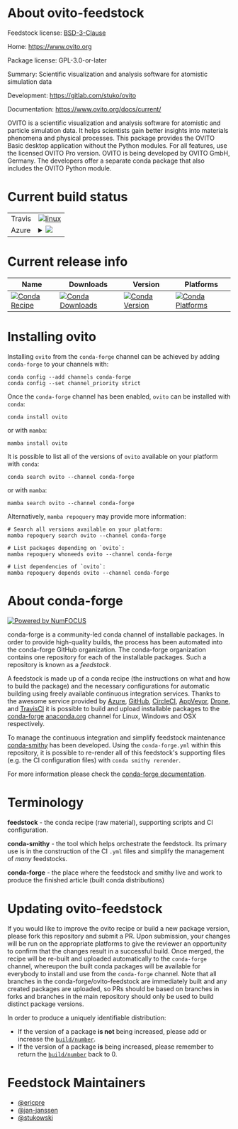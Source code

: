 About ovito-feedstock
=====================

Feedstock license: [BSD-3-Clause](https://github.com/conda-forge/ovito-feedstock/blob/main/LICENSE.txt)

Home: https://www.ovito.org

Package license: GPL-3.0-or-later

Summary: Scientific visualization and analysis software for atomistic simulation data

Development: https://gitlab.com/stuko/ovito

Documentation: https://www.ovito.org/docs/current/

OVITO is a scientific visualization and analysis software for
atomistic and particle simulation data. It helps scientists gain
better insights into materials phenomena and physical processes.
This package provides the OVITO Basic desktop application without the Python modules.
For all features, use the licensed OVITO Pro version.
OVITO is being developed by OVITO GmbH, Germany.
The developers offer a separate conda package that also includes the OVITO Python module.


Current build status
====================


<table><tr>
    <td>Travis</td>
    <td>
      <a href="https://app.travis-ci.com/conda-forge/ovito-feedstock">
        <img alt="linux" src="https://img.shields.io/travis/com/conda-forge/ovito-feedstock/main.svg?label=Linux">
      </a>
    </td>
  </tr>
    
  <tr>
    <td>Azure</td>
    <td>
      <details>
        <summary>
          <a href="https://dev.azure.com/conda-forge/feedstock-builds/_build/latest?definitionId=3178&branchName=main">
            <img src="https://dev.azure.com/conda-forge/feedstock-builds/_apis/build/status/ovito-feedstock?branchName=main">
          </a>
        </summary>
        <table>
          <thead><tr><th>Variant</th><th>Status</th></tr></thead>
          <tbody><tr>
              <td>linux_64_ffmpeg6</td>
              <td>
                <a href="https://dev.azure.com/conda-forge/feedstock-builds/_build/latest?definitionId=3178&branchName=main">
                  <img src="https://dev.azure.com/conda-forge/feedstock-builds/_apis/build/status/ovito-feedstock?branchName=main&jobName=linux&configuration=linux%20linux_64_ffmpeg6" alt="variant">
                </a>
              </td>
            </tr><tr>
              <td>linux_64_ffmpeg7</td>
              <td>
                <a href="https://dev.azure.com/conda-forge/feedstock-builds/_build/latest?definitionId=3178&branchName=main">
                  <img src="https://dev.azure.com/conda-forge/feedstock-builds/_apis/build/status/ovito-feedstock?branchName=main&jobName=linux&configuration=linux%20linux_64_ffmpeg7" alt="variant">
                </a>
              </td>
            </tr><tr>
              <td>linux_aarch64_ffmpeg6</td>
              <td>
                <a href="https://dev.azure.com/conda-forge/feedstock-builds/_build/latest?definitionId=3178&branchName=main">
                  <img src="https://dev.azure.com/conda-forge/feedstock-builds/_apis/build/status/ovito-feedstock?branchName=main&jobName=linux&configuration=linux%20linux_aarch64_ffmpeg6" alt="variant">
                </a>
              </td>
            </tr><tr>
              <td>linux_aarch64_ffmpeg7</td>
              <td>
                <a href="https://dev.azure.com/conda-forge/feedstock-builds/_build/latest?definitionId=3178&branchName=main">
                  <img src="https://dev.azure.com/conda-forge/feedstock-builds/_apis/build/status/ovito-feedstock?branchName=main&jobName=linux&configuration=linux%20linux_aarch64_ffmpeg7" alt="variant">
                </a>
              </td>
            </tr><tr>
              <td>linux_ppc64le_ffmpeg6</td>
              <td>
                <a href="https://dev.azure.com/conda-forge/feedstock-builds/_build/latest?definitionId=3178&branchName=main">
                  <img src="https://dev.azure.com/conda-forge/feedstock-builds/_apis/build/status/ovito-feedstock?branchName=main&jobName=linux&configuration=linux%20linux_ppc64le_ffmpeg6" alt="variant">
                </a>
              </td>
            </tr><tr>
              <td>linux_ppc64le_ffmpeg7</td>
              <td>
                <a href="https://dev.azure.com/conda-forge/feedstock-builds/_build/latest?definitionId=3178&branchName=main">
                  <img src="https://dev.azure.com/conda-forge/feedstock-builds/_apis/build/status/ovito-feedstock?branchName=main&jobName=linux&configuration=linux%20linux_ppc64le_ffmpeg7" alt="variant">
                </a>
              </td>
            </tr><tr>
              <td>osx_64_ffmpeg6</td>
              <td>
                <a href="https://dev.azure.com/conda-forge/feedstock-builds/_build/latest?definitionId=3178&branchName=main">
                  <img src="https://dev.azure.com/conda-forge/feedstock-builds/_apis/build/status/ovito-feedstock?branchName=main&jobName=osx&configuration=osx%20osx_64_ffmpeg6" alt="variant">
                </a>
              </td>
            </tr><tr>
              <td>osx_64_ffmpeg7</td>
              <td>
                <a href="https://dev.azure.com/conda-forge/feedstock-builds/_build/latest?definitionId=3178&branchName=main">
                  <img src="https://dev.azure.com/conda-forge/feedstock-builds/_apis/build/status/ovito-feedstock?branchName=main&jobName=osx&configuration=osx%20osx_64_ffmpeg7" alt="variant">
                </a>
              </td>
            </tr><tr>
              <td>osx_arm64_ffmpeg6</td>
              <td>
                <a href="https://dev.azure.com/conda-forge/feedstock-builds/_build/latest?definitionId=3178&branchName=main">
                  <img src="https://dev.azure.com/conda-forge/feedstock-builds/_apis/build/status/ovito-feedstock?branchName=main&jobName=osx&configuration=osx%20osx_arm64_ffmpeg6" alt="variant">
                </a>
              </td>
            </tr><tr>
              <td>osx_arm64_ffmpeg7</td>
              <td>
                <a href="https://dev.azure.com/conda-forge/feedstock-builds/_build/latest?definitionId=3178&branchName=main">
                  <img src="https://dev.azure.com/conda-forge/feedstock-builds/_apis/build/status/ovito-feedstock?branchName=main&jobName=osx&configuration=osx%20osx_arm64_ffmpeg7" alt="variant">
                </a>
              </td>
            </tr><tr>
              <td>win_64_ffmpeg6</td>
              <td>
                <a href="https://dev.azure.com/conda-forge/feedstock-builds/_build/latest?definitionId=3178&branchName=main">
                  <img src="https://dev.azure.com/conda-forge/feedstock-builds/_apis/build/status/ovito-feedstock?branchName=main&jobName=win&configuration=win%20win_64_ffmpeg6" alt="variant">
                </a>
              </td>
            </tr><tr>
              <td>win_64_ffmpeg7</td>
              <td>
                <a href="https://dev.azure.com/conda-forge/feedstock-builds/_build/latest?definitionId=3178&branchName=main">
                  <img src="https://dev.azure.com/conda-forge/feedstock-builds/_apis/build/status/ovito-feedstock?branchName=main&jobName=win&configuration=win%20win_64_ffmpeg7" alt="variant">
                </a>
              </td>
            </tr>
          </tbody>
        </table>
      </details>
    </td>
  </tr>
</table>

Current release info
====================

| Name | Downloads | Version | Platforms |
| --- | --- | --- | --- |
| [![Conda Recipe](https://img.shields.io/badge/recipe-ovito-green.svg)](https://anaconda.org/conda-forge/ovito) | [![Conda Downloads](https://img.shields.io/conda/dn/conda-forge/ovito.svg)](https://anaconda.org/conda-forge/ovito) | [![Conda Version](https://img.shields.io/conda/vn/conda-forge/ovito.svg)](https://anaconda.org/conda-forge/ovito) | [![Conda Platforms](https://img.shields.io/conda/pn/conda-forge/ovito.svg)](https://anaconda.org/conda-forge/ovito) |

Installing ovito
================

Installing `ovito` from the `conda-forge` channel can be achieved by adding `conda-forge` to your channels with:

```
conda config --add channels conda-forge
conda config --set channel_priority strict
```

Once the `conda-forge` channel has been enabled, `ovito` can be installed with `conda`:

```
conda install ovito
```

or with `mamba`:

```
mamba install ovito
```

It is possible to list all of the versions of `ovito` available on your platform with `conda`:

```
conda search ovito --channel conda-forge
```

or with `mamba`:

```
mamba search ovito --channel conda-forge
```

Alternatively, `mamba repoquery` may provide more information:

```
# Search all versions available on your platform:
mamba repoquery search ovito --channel conda-forge

# List packages depending on `ovito`:
mamba repoquery whoneeds ovito --channel conda-forge

# List dependencies of `ovito`:
mamba repoquery depends ovito --channel conda-forge
```


About conda-forge
=================

[![Powered by
NumFOCUS](https://img.shields.io/badge/powered%20by-NumFOCUS-orange.svg?style=flat&colorA=E1523D&colorB=007D8A)](https://numfocus.org)

conda-forge is a community-led conda channel of installable packages.
In order to provide high-quality builds, the process has been automated into the
conda-forge GitHub organization. The conda-forge organization contains one repository
for each of the installable packages. Such a repository is known as a *feedstock*.

A feedstock is made up of a conda recipe (the instructions on what and how to build
the package) and the necessary configurations for automatic building using freely
available continuous integration services. Thanks to the awesome service provided by
[Azure](https://azure.microsoft.com/en-us/services/devops/), [GitHub](https://github.com/),
[CircleCI](https://circleci.com/), [AppVeyor](https://www.appveyor.com/),
[Drone](https://cloud.drone.io/welcome), and [TravisCI](https://travis-ci.com/)
it is possible to build and upload installable packages to the
[conda-forge](https://anaconda.org/conda-forge) [anaconda.org](https://anaconda.org/)
channel for Linux, Windows and OSX respectively.

To manage the continuous integration and simplify feedstock maintenance
[conda-smithy](https://github.com/conda-forge/conda-smithy) has been developed.
Using the ``conda-forge.yml`` within this repository, it is possible to re-render all of
this feedstock's supporting files (e.g. the CI configuration files) with ``conda smithy rerender``.

For more information please check the [conda-forge documentation](https://conda-forge.org/docs/).

Terminology
===========

**feedstock** - the conda recipe (raw material), supporting scripts and CI configuration.

**conda-smithy** - the tool which helps orchestrate the feedstock.
                   Its primary use is in the construction of the CI ``.yml`` files
                   and simplify the management of *many* feedstocks.

**conda-forge** - the place where the feedstock and smithy live and work to
                  produce the finished article (built conda distributions)


Updating ovito-feedstock
========================

If you would like to improve the ovito recipe or build a new
package version, please fork this repository and submit a PR. Upon submission,
your changes will be run on the appropriate platforms to give the reviewer an
opportunity to confirm that the changes result in a successful build. Once
merged, the recipe will be re-built and uploaded automatically to the
`conda-forge` channel, whereupon the built conda packages will be available for
everybody to install and use from the `conda-forge` channel.
Note that all branches in the conda-forge/ovito-feedstock are
immediately built and any created packages are uploaded, so PRs should be based
on branches in forks and branches in the main repository should only be used to
build distinct package versions.

In order to produce a uniquely identifiable distribution:
 * If the version of a package **is not** being increased, please add or increase
   the [``build/number``](https://docs.conda.io/projects/conda-build/en/latest/resources/define-metadata.html#build-number-and-string).
 * If the version of a package **is** being increased, please remember to return
   the [``build/number``](https://docs.conda.io/projects/conda-build/en/latest/resources/define-metadata.html#build-number-and-string)
   back to 0.

Feedstock Maintainers
=====================

* [@ericpre](https://github.com/ericpre/)
* [@jan-janssen](https://github.com/jan-janssen/)
* [@stukowski](https://github.com/stukowski/)

